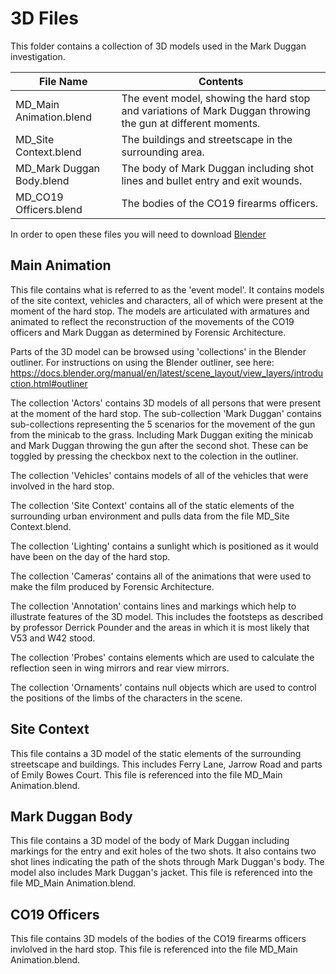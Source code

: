 # 3D Files

This folder contains a collection of 3D models used in the Mark Duggan investigation.

| File Name | Contents |
|---|---|
| MD_Main Animation.blend | The event model, showing the hard stop and variations of Mark Duggan throwing the gun at different moments. |
| MD_Site Context.blend | The buildings and streetscape in the surrounding area. |
| MD_Mark Duggan Body.blend | The body of Mark Duggan including shot lines and bullet entry and exit wounds. |
| MD_CO19 Officers.blend | The bodies of the CO19 firearms officers. |

In order to open these files you will need to download [Blender](https://www.blender.org/download/)

## Main Animation

This file contains what is referred to as the 'event model'.  It contains models of the site context, vehicles and characters, all of which were present at the moment of the hard stop.  The models are articulated with armatures and animated to reflect the reconstruction of the movements of the CO19 officers and Mark Duggan as determined by Forensic Architecture.

Parts of the 3D model can be browsed using 'collections' in the Blender outliner.  For instructions on using the Blender outliner, see here: https://docs.blender.org/manual/en/latest/scene_layout/view_layers/introduction.html#outliner

The collection 'Actors' contains 3D models of all persons that were present at the moment of the hard stop.  The sub-collection 'Mark Duggan' contains sub-collections representing the 5 scenarios for the movement of the gun from the minicab to the grass. Including Mark Duggan exiting the minicab and Mark Duggan throwing the gun after the second shot.  These can be toggled by pressing the checkbox next to the colection in the outliner.

The collection 'Vehicles' contains models of all of the vehicles that were involved in the hard stop.

The collection 'Site Context' contains all of the static elements of the surrounding urban environment and pulls data from the file MD_Site Context.blend.

The collection 'Lighting' contains a sunlight which is positioned as it would have been on the day of the hard stop.

The collection 'Cameras' contains all of the animations that were used to make the film produced by Forensic Architecture.

The collection 'Annotation' contains lines and markings which help to illustrate features of the 3D model.  This includes the footsteps as described by professor Derrick Pounder and the areas in which it is most likely that V53 and W42 stood.

The collection 'Probes' contains elements which are used to calculate the reflection seen in wing mirrors and rear view mirrors.

The collection 'Ornaments' contains null objects which are used to control the positions of the limbs of the characters in the scene.

## Site Context

This file contains a 3D model of the static elements of the surrounding streetscape and buildings.  This includes Ferry Lane, Jarrow Road and parts of Emily Bowes Court.  This file is referenced into the file MD_Main Animation.blend.

## Mark Duggan Body

This file contains a 3D model of the body of Mark Duggan including markings for the entry and exit holes of the two shots.  It also contains two shot lines indicating the path of the shots through Mark Duggan's body.  The model also includes Mark Duggan's jacket. This file is referenced into the file MD_Main Animation.blend.

## CO19 Officers

This file contains 3D models of the bodies of the CO19 firearms officers invlolved in the hard stop. This file is referenced into the file MD_Main Animation.blend.

